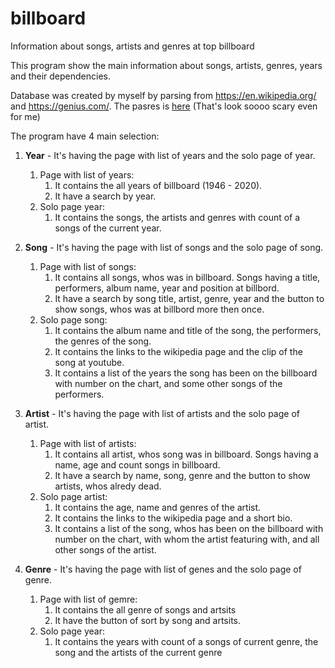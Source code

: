 # billboard
Information about songs, artists and genres at top billboard


This program show the main information about songs, artists, genres, years and their dependencies.

Database was created by myself by parsing from https://en.wikipedia.org/ and https://genius.com/.
The pasres is [here](https://github.com/Lepokurov/parser) (That's look soooo scary even for me)


The program have 4 main selection:

1. **Year** - It's having the page with list of years and the solo page of year.
    1. Page with list of years:
       1. It contains the all years of billboard (1946 - 2020). 
       2. It have a search by year.
    2. Solo page year:
       1. It contains the songs, the artists and genres with count of a songs of the current year.
  
2. **Song** - It's having the page with list of songs and the solo page of song.
    1. Page with list of songs:
        1. It contains all songs, whos was in billboard. Songs having a title, performers, album name, year and position at billbord.
        2. It have a search by song title, artist, genre, year and the button to show songs, whos was at billbord more then once.
    2. Solo page song:
        1. It contains the album name and title of the song, the performers, the genres of the song.
        2. It contains the links to the wikipedia page and the сlip of the song at youtube.
        3. It contains a list of the years the song has been on the billboard with number on the chart, and some other songs of the performers.
  
3. **Artist** - It's having the page with list of artists and the solo page of artist.     
    1. Page with list of artists:
        1. It contains all artist, whos song was in billboard. Songs having a name, age and count songs in billboard.
        2. It have a search by name, song, genre and the button to show artists, whos alredy dead.
    2. Solo page artist:
        1. It contains the age, name and genres of the artist.
        2. It contains the links to the wikipedia page and a short bio.
        3. It contains a list of the song, whos has been on the billboard with number on the chart, with whom the artist featuring with, and all other songs of the artist.
  
4. **Genre** - It's having the page with list of genes and the solo page of genre.
    1. Page with list of gemre:
       1. It contains the all genre of songs and artsits
       2. It have the button of sort by song and artsits.
    2. Solo page year:
       1. It contains the years with count of a songs of current genre, the song and the artists of the current genre
  
